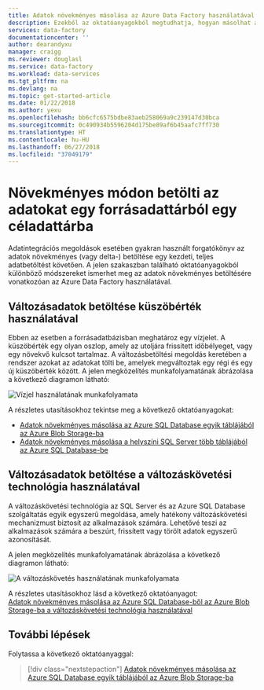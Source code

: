 ```yaml
---
title: Adatok növekményes másolása az Azure Data Factory használatával | Microsoft Docs
description: Ezekből az oktatóanyagokból megtudhatja, hogyan másolhat adatokat növekményes módon egy forrásadattárból egy céladattárba. Az első kimásolja az adatokat egy táblából.
services: data-factory
documentationcenter: ''
author: dearandyxu
manager: craigg
ms.reviewer: douglasl
ms.service: data-factory
ms.workload: data-services
ms.tgt_pltfrm: na
ms.devlang: na
ms.topic: get-started-article
ms.date: 01/22/2018
ms.author: yexu
ms.openlocfilehash: bb6cfc6575bdbe83aeb258069a9c239147d30bca
ms.sourcegitcommit: 0c490934b5596204d175be89af6b45aafc7ff730
ms.translationtype: HT
ms.contentlocale: hu-HU
ms.lasthandoff: 06/27/2018
ms.locfileid: "37049179"
---
```

# <a name="incrementally-load-data-from-a-source-data-store-to-a-destination-data-store"></a>Növekményes módon betölti az adatokat egy forrásadattárból egy céladattárba

Adatintegrációs megoldások esetében gyakran használt forgatókönyv az adatok növekményes (vagy delta-) betöltése egy kezdeti, teljes adatbetöltést követően. A jelen szakaszban található oktatóanyagokból különböző módszereket ismerhet meg az adatok növekményes betöltésére vonatkozóan az Azure Data Factory használatával.

## <a name="delta-data-loading-by-using-a-watermark"></a>Változásadatok betöltése küszöbérték használatával
Ebben az esetben a forrásadatbázisban meghatároz egy vízjelet. A küszöbérték egy olyan oszlop, amely az utoljára frissített időbélyeget, vagy egy növekvő kulcsot tartalmaz. A változásbetöltési megoldás keretében a rendszer azokat az adatokat tölti be, amelyek megváltoztak egy régi és egy új küszöbérték között. A jelen megközelítés munkafolyamatának ábrázolása a következő diagramon látható: 

![Vízjel használatának munkafolyamata](media/tutorial-incremental-copy-overview/workflow-using-watermark.png)

A részletes utasításokhoz tekintse meg a következő oktatóanyagokat: 

- [Adatok növekményes másolása az Azure SQL Database egyik táblájából az Azure Blob Storage-ba](tutorial-incremental-copy-powershell.md)
- [Adatok növekményes másolása a helyszíni SQL Server több táblájából az Azure SQL Database-be](tutorial-incremental-copy-multiple-tables-powershell.md)

## <a name="delta-data-loading-by-using-the-change-tracking-technology"></a>Változásadatok betöltése a változáskövetési technológia használatával
A változáskövetési technológia az SQL Server és az Azure SQL Database szolgáltatás egyik egyszerű megoldása, amely hatékony változáskövetési mechanizmust biztosít az alkalmazások számára. Lehetővé teszi az alkalmazások számára a beszúrt, frissített vagy törölt adatok egyszerű azonosítását. 

A jelen megközelítés munkafolyamatának ábrázolása a következő diagramon látható:

![A változáskövetés használatának munkafolyamata](media/tutorial-incremental-copy-overview/workflow-using-change-tracking.png)

A részletes utasításokhoz lásd a következő oktatóanyagot: <br/>
[Adatok növekményes másolása az Azure SQL Database-ből az Azure Blob Storage-ba a változáskövetési technológia használatával](tutorial-incremental-copy-change-tracking-feature-powershell.md)

## <a name="next-steps"></a>További lépések
Folytassa a következő oktatóanyaggal: 

> [!div class="nextstepaction"]
>[Adatok növekményes másolása az Azure SQL Database egyik táblájából az Azure Blob Storage-ba](tutorial-incremental-copy-powershell.md)
